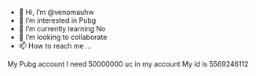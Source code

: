 - 👋 Hi, I’m @venomauhw
- 👀 I’m interested in Pubg 
- 🌱 I’m currently learning No
- 💞️ I’m looking to collaborate
- 📫 How to reach me ...

<!---
venomauhw/venomauhw is a ✨ special ✨ repository because its `README.md` (this file) appears on your GitHub profile.
You can click the Preview link to take a look at your changes.
--->
My Pubg account  I need 50000000 uc in my account  My id is 5569246112
